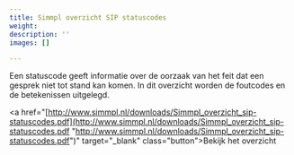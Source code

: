 ```yaml
---
title: Simmpl overzicht SIP statuscodes
weight: 
description: ''
images: []

---
```

Een statuscode geeft informatie over de oorzaak van het feit dat een gesprek niet tot stand kan komen. In dit overzicht worden de foutcodes en de betekenissen uitgelegd.

<a href="[http://www.simmpl.nl/downloads/Simmpl_overzicht_sip-statuscodes.pdf](http://www.simmpl.nl/downloads/Simmpl_overzicht_sip-statuscodes.pdf "http://www.simmpl.nl/downloads/Simmpl_overzicht_sip-statuscodes.pdf")" target="_blank" class="button">Bekijk het overzicht</a>